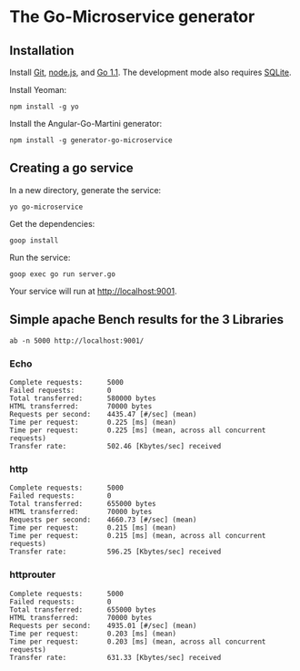 # The Go-Microservice generator

## Installation

Install [Git](http://git-scm.com), [node.js](http://nodejs.org), and [Go 1.1](http://golang.org/).  The development mode also requires [SQLite](http://www.sqlite.org).

Install Yeoman:

    npm install -g yo

Install the Angular-Go-Martini generator:

    npm install -g generator-go-microservice


## Creating a go service

In a new directory, generate the service:

    yo go-microservice

Get the dependencies:

    goop install

Run the service:

    goop exec go run server.go

Your service will run at [http://localhost:9001](http://localhost:9001).

## Simple apache Bench results for the 3 Libraries

`ab -n 5000 http://localhost:9001/`

### Echo

```
Complete requests:      5000
Failed requests:        0
Total transferred:      580000 bytes
HTML transferred:       70000 bytes
Requests per second:    4435.47 [#/sec] (mean)
Time per request:       0.225 [ms] (mean)
Time per request:       0.225 [ms] (mean, across all concurrent requests)
Transfer rate:          502.46 [Kbytes/sec] received
```

### http

```
Complete requests:      5000
Failed requests:        0
Total transferred:      655000 bytes
HTML transferred:       70000 bytes
Requests per second:    4660.73 [#/sec] (mean)
Time per request:       0.215 [ms] (mean)
Time per request:       0.215 [ms] (mean, across all concurrent requests)
Transfer rate:          596.25 [Kbytes/sec] received
```


### httprouter

```
Complete requests:      5000
Failed requests:        0
Total transferred:      655000 bytes
HTML transferred:       70000 bytes
Requests per second:    4935.01 [#/sec] (mean)
Time per request:       0.203 [ms] (mean)
Time per request:       0.203 [ms] (mean, across all concurrent requests)
Transfer rate:          631.33 [Kbytes/sec] received
```